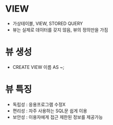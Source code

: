# VIEW
- 가상테이블, VIEW, STORED QUERY
- 뷰는 실제로 데이터를 갖지 않음, 뷰의 정의만을 가짐
       
# 뷰 생성
- CREATE VIEW 이름 AS ~;

# 뷰 특징
- 독립성 : 응용프로그램 수정X
- 편리성 : 자주 사용하는 SQL문 쉽게 이용
- 보안성 : 이용자에게 접근 제한된 정보를 제공가능
